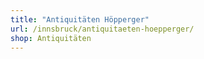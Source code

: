 ```yaml
---
title: "Antiquitäten Höpperger"
url: /innsbruck/antiquitaeten-hoepperger/
shop: Antiquitäten
---
```

